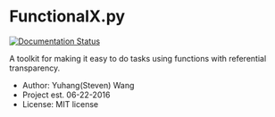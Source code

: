 # FunctionalX.py
[![Documentation Status](https://readthedocs.org/projects/functionalxpy/badge/?version=latest)](http://functionalxpy.readthedocs.io/en/latest/?badge=latest)
            

A toolkit for making it easy to do tasks using functions with referential transparency. 

* Author: Yuhang(Steven) Wang
* Project est. 06-22-2016
* License: MIT license
